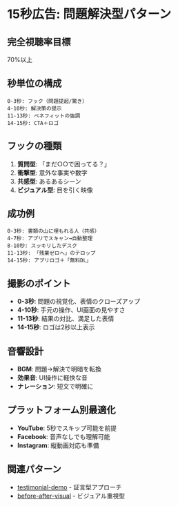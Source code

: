 # 15秒広告: 問題解決型パターン

## 完全視聴率目標
70%以上

## 秒単位の構成
```
0-3秒: フック（問題提起/驚き）
4-10秒: 解決策の提示
11-13秒: ベネフィットの強調  
14-15秒: CTA＋ロゴ
```

## フックの種類
1. **質問型**: 「まだ○○で困ってる？」
2. **衝撃型**: 意外な事実や数字
3. **共感型**: あるあるシーン
4. **ビジュアル型**: 目を引く映像

## 成功例
```
0-3秒: 書類の山に埋もれる人（共感）
4-7秒: アプリでスキャン→自動整理
8-10秒: スッキリしたデスク
11-13秒: 「残業ゼロへ」のテロップ
14-15秒: アプリロゴ＋「無料DL」
```

## 撮影のポイント
- **0-3秒**: 問題の視覚化、表情のクローズアップ
- **4-10秒**: 手元の操作、UI画面の見やすさ
- **11-13秒**: 結果の対比、満足した表情
- **14-15秒**: ロゴは2秒以上表示

## 音響設計
- **BGM**: 問題→解決で明暗を転換
- **効果音**: UI操作に軽快な音
- **ナレーション**: 短文で明確に

## プラットフォーム別最適化
- **YouTube**: 5秒でスキップ可能を前提
- **Facebook**: 音声なしでも理解可能
- **Instagram**: 縦動画対応も準備

## 関連パターン
- [testimonial-demo](../15sec-ads/testimonial-demo.md) - 証言型アプローチ
- [before-after-visual](../15sec-ads/before-after-visual.md) - ビジュアル重視型